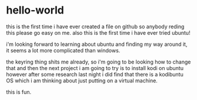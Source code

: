 # hello-world


this is the first time i have ever created a file on github so anybody reding this please go easy on me. also this is the first time i have ever tried ubuntu!

i'm looking forward to learning about ubuntu and finding my way around it, it seems a lot more complicated than windows. 

the keyring thing shits me already, so i'm going to be looking how to change that and then the next project i am going to try is to install kodi on ubuntu however after some research last night i did find that there is a kodibuntu OS which i am thinking about just putting on a virtual machine. 

this is fun. 
